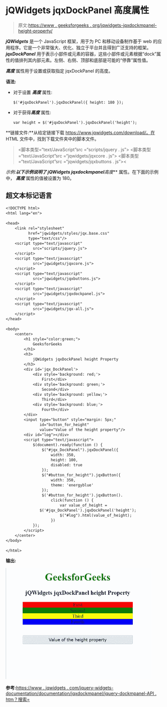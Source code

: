 # jQWidgets jqxDockPanel 高度属性

> 原文:[https://www . geeksforgeeks . org/jqwidgets-jqxdockmpanel-height-property/](https://www.geeksforgeeks.org/jqwidgets-jqxdockpanel-height-property/)

***jQWidgets*** 是一个 JavaScript 框架，用于为 PC 和移动设备制作基于 web 的应用程序。它是一个非常强大、优化、独立于平台并且得到广泛支持的框架。 ***jqxDockPanel*** 用于表示小部件或元素的容器，这些小部件或元素根据“dock”属性的值排列其内部元素。左侧、右侧、顶部和底部是可能的“停靠”属性值。

***高度*** 属性用于设置或获取指定 jqxDockPanel 的高度。

**语法:**

*   对于设置 ***高度*** 属性:

    ```
    $('#jqxDockPanel').jqxDockPanel({ height: 180 });  
    ```

*   对于获得***高度*** 属性:

    ```
    var height = $('#jqxDockPanel').jqxDockPanel('height');
    ```

**链接文件:**从给定链接下载 https://www.jqwidgets.com/download/。在 HTML 文件中，找到下载文件夹中的脚本文件。

> <link rel="”stylesheet”" href="”jqwidgets/styles/jqx.base.css”" type="”text/css”">
> <脚本类型=“text/JavaScript”src =“scripts/jquery . js”></script>
> <脚本类型=“text/JavaScript”src =“jqwidgets/jqxcore . js”></script>
> <脚本类型=“text/JavaScript”src =“jqwidgets/jqxbuttons . js”><

**示例:**以下示例说明了 jQWidgets jqxdockmpanel***高度*** 属性。在下面的示例中， ***高度*** 属性的值被设置为 180。

## 超文本标记语言

```
<!DOCTYPE html>
<html lang="en">

<head>
    <link rel="stylesheet"
          href="jqwidgets/styles/jqx.base.css" 
          type="text/css"/>
    <script type="text/javascript" 
            src="scripts/jquery.js">
    </script>
    <script type="text/javascript" 
            src="jqwidgets/jqxcore.js">
    </script>
    <script type="text/javascript" 
            src="jqwidgets/jqxbuttons.js">
    </script>
    <script type="text/javascript" 
            src="jqwidgets/jqxdockpanel.js">
    </script>
    <script type="text/javascript" 
            src="jqwidgets/jqx-all.js">
    </script>
</head>

<body>
    <center>
        <h1 style="color:green;">
            GeeksforGeeks
        </h1>
        <h3>
            jQWidgets jqxDockPanel height Property
        </h3>
        <div id='jqx_DockPanel'>
            <div style='background: red;'>
                First</div>
            <div style='background: green;'>
                Second</div>
            <div style='background: yellow;'>
                Third</div>
            <div style='background: blue;'>
                Fourth</div>
        </div>
        <input type="button" style="margin: 5px;" 
               id="button_for_height" 
               value="Value of the height property"/>
        <div id="log"></div>
        <script type="text/javascript">
            $(document).ready(function () {
                $("#jqx_DockPanel").jqxDockPanel({
                    width: 350,
                    height: 100,
                    disabled: true
                });
                $("#button_for_height").jqxButton({
                    width: 350,
                    theme: 'energyblue'
                });
                $('#button_for_height').jqxButton().
                    click(function () {
                        var value_of_height =
               $('#jqx_DockPanel').jqxDockPanel('height');
                        $("#log").html(value_of_height);
                    })
            });
        </script>
    </center>
</body>

</html>
```

**输出:**

![](img/6b563a64d842b13aad1ce124c586b18b.png)

**参考:**[https://www . jqwidgets . com/jquery-widgets-documentation/documentation/jqxdockmpanel/jquery-dockmpanel-API . htm？搜索=](https://www.jqwidgets.com/jquery-widgets-documentation/documentation/jqxdockpanel/jquery-dockpanel-api.htm?search=)